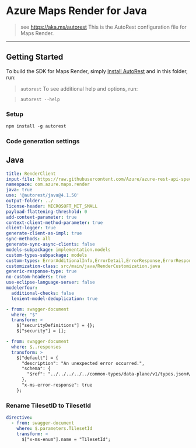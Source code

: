 # Azure Maps Render for Java

> see https://aka.ms/autorest
This is the AutoRest configuration file for Maps Render.
---
## Getting Started

To build the SDK for Maps Render, simply [Install AutoRest](https://aka.ms/autorest) and in this folder, run:

> `autorest`
To see additional help and options, run:

> `autorest --help`
### Setup
```ps
npm install -g autorest
```

### Code generation settings

## Java

``` yaml    
title: RenderClient
input-file: https://raw.githubusercontent.com/Azure/azure-rest-api-specs/main/specification/maps/data-plane/Render/stable/2024-04-01/render.json
namespace: com.azure.maps.render
java: true
use: '@autorest/java@4.1.50'
output-folder: ../
license-header: MICROSOFT_MIT_SMALL
payload-flattening-threshold: 0
add-context-parameter: true
context-client-method-parameter: true
client-logger: true
generate-client-as-impl: true
sync-methods: all
generate-sync-async-clients: false
models-subpackage: implementation.models
custom-types-subpackage: models
custom-types: ErrorAdditionalInfo,ErrorDetail,ErrorResponse,ErrorResponseException,LocalizedMapView,MapImageStyle,RasterTileFormat,StaticMapLayer,MapTileSize,TileIndex,TilesetId,Copyright,CopyrightCaption,MapAttribution,RegionCopyrights,RegionCopyrightsCountry,MapTileset
customization-class: src/main/java/RenderCustomization.java
generic-response-type: true
no-custom-headers: true
use-eclipse-language-server: false
modelerfour:
  additional-checks: false
  lenient-model-deduplication: true
```

``` yaml $(java)
- from: swagger-document
  where: "$"
  transform: >
    $["securityDefinitions"] = {};
    $["security"] = [];

- from: swagger-document
  where: $..responses
  transform: >
    $["default"] = {
      "description": "An unexpected error occurred.",
      "schema": {
        "$ref": "../../../../../common-types/data-plane/v1/types.json#/definitions/ErrorResponse"
      },
      "x-ms-error-response": true
    };
```

### Rename TilesetID to TilesetId

``` yaml
directive:
  - from: swagger-document
    where: $.parameters.TilesetId
    transform: >
      $["x-ms-enum"].name = "TilesetId";
```
